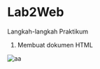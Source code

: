 # Lab2Web

Langkah-langkah Praktikum 
1.	Membuat dokumen HTML 

![aa](https://user-images.githubusercontent.com/56242226/114253933-c90c2700-99d6-11eb-8189-29e09b5a3539.PNG)




